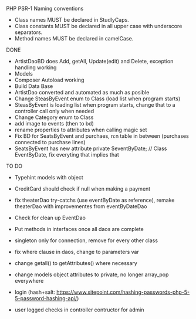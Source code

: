 PHP PSR-1 Naming conventions

- Class names MUST be declared in StudlyCaps.
- Class constants MUST be declared in all upper case with underscore separators.
- Method names MUST be declared in camelCase.

DONE

- ArtistDaoBD does Add, getAll, Update(edit) and Delete, exception handling working
- Models
- Composer Autoload working
- Build Data Base
- ArtistDao converted and automated as much as posible
- Change SteasByEvent enum to Class (load list when program starts)
- SteasByEvent is loading list when program starts, change that to a controller call only when needed
- Change Category enum to Class
- add image to events (then to bd)
- rename properties to attributes when calling magic set
- Fix BD for SeatsByEvent and purchaes, n:n table in between (purchases connected to purchase lines)
- SeatsByEvent has new attribute private $eventByDate; // Class EventByDate, fix everyting that implies that

TO DO

- Typehint models with object
- CreditCard should check if null when making a payment

- fix theaterDao try-catchs (use eventByDate as reference), remake theaterDao with improvementes from eventByDateDao

- Check for clean up EventDao
- Put methods in interfaces once all daos are complete
- singleton only for connection, remove for every other class
- fix where clause in daos, change to parameters var
- change getall() to getAttributes() where necessary

- change models object attributes to private, no longer array_pop everywhere


- login (hash+salt: https://www.sitepoint.com/hashing-passwords-php-5-5-password-hashing-api/)
- user logged checks in controller contructor for admin

 
